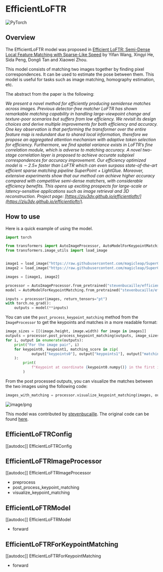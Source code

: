 <!--Copyright 2025 The HuggingFace Team. All rights reserved.

Licensed under the MIT License; you may not use this file except in compliance with
the License.

Unless required by applicable law or agreed to in writing, software distributed under the License is distributed on
an "AS IS" BASIS, WITHOUT WARRANTIES OR CONDITIONS OF ANY KIND, either express or implied. See the License for the
specific language governing permissions and limitations under the License.

⚠️ Note that this file is in Markdown but contain specific syntax for our doc-builder (similar to MDX) that may not be
rendered properly in your Markdown viewer.


-->

# EfficientLoFTR

<div class="flex flex-wrap space-x-1">
<img alt="PyTorch" src="https://img.shields.io/badge/PyTorch-DE3412?style=flat&logo=pytorch&logoColor=white">
</div>

## Overview

The EfficientLoFTR model was proposed in [Efficient LoFTR: Semi-Dense Local Feature Matching with Sparse-Like Speed](https://arxiv.org/abs/2403.04765) by Yifan Wang, Xingyi He, Sida Peng, Dongli Tan and Xiaowei Zhou.

This model consists of matching two images together by finding pixel correspondences. It can be used to estimate the pose between them. 
This model is useful for tasks such as image matching, homography estimation, etc.

The abstract from the paper is the following:

*We present a novel method for efficiently producing semidense matches across images. Previous detector-free matcher 
LoFTR has shown remarkable matching capability in handling large-viewpoint change and texture-poor scenarios but suffers
from low efficiency. We revisit its design choices and derive multiple improvements for both efficiency and accuracy. 
One key observation is that performing the transformer over the entire feature map is redundant due to shared local 
information, therefore we propose an aggregated attention mechanism with adaptive token selection for efficiency. 
Furthermore, we find spatial variance exists in LoFTR’s fine correlation module, which is adverse to matching accuracy. 
A novel two-stage correlation layer is proposed to achieve accurate subpixel correspondences for accuracy improvement. 
Our efficiency optimized model is ∼ 2.5× faster than LoFTR which can even surpass state-of-the-art efficient sparse 
matching pipeline SuperPoint + LightGlue. Moreover, extensive experiments show that our method can achieve higher 
accuracy compared with competitive semi-dense matchers, with considerable efficiency benefits. This opens up exciting 
prospects for large-scale or latency-sensitive applications such as image retrieval and 3D reconstruction. 
Project page: [https://zju3dv.github.io/efficientloftr/](https://zju3dv.github.io/efficientloftr/).*

## How to use

Here is a quick example of using the model. 
```python
import torch

from transformers import AutoImageProcessor, AutoModelForKeypointMatching
from transformers.image_utils import load_image


image1 = load_image("https://raw.githubusercontent.com/magicleap/SuperGluePretrainedNetwork/refs/heads/master/assets/phototourism_sample_images/united_states_capitol_98169888_3347710852.jpg")
image2 = load_image("https://raw.githubusercontent.com/magicleap/SuperGluePretrainedNetwork/refs/heads/master/assets/phototourism_sample_images/united_states_capitol_26757027_6717084061.jpg")

images = [image1, image2]

processor = AutoImageProcessor.from_pretrained("stevenbucaille/efficientloftr")
model = AutoModelForKeypointMatching.from_pretrained("stevenbucaille/efficientloftr")

inputs = processor(images, return_tensors="pt")
with torch.no_grad():
    outputs = model(**inputs)
```

You can use the `post_process_keypoint_matching` method from the `ImageProcessor` to get the keypoints and matches in a more readable format:

```python
image_sizes = [[(image.height, image.width) for image in images]]
outputs = processor.post_process_keypoint_matching(outputs, image_sizes, threshold=0.2)
for i, output in enumerate(outputs):
    print("For the image pair", i)
    for keypoint0, keypoint1, matching_score in zip(
            output["keypoints0"], output["keypoints1"], output["matching_scores"]
    ):
        print(
            f"Keypoint at coordinate {keypoint0.numpy()} in the first image matches with keypoint at coordinate {keypoint1.numpy()} in the second image with a score of {matching_score}."
        )
```

From the post processed outputs, you can visualize the matches between the two images using the following code:
```python
images_with_matching = processor.visualize_keypoint_matching(images, outputs)
```

![image/png](https://cdn-uploads.huggingface.co/production/uploads/632885ba1558dac67c440aa8/2nJZQlFToCYp_iLurvcZ4.png)

This model was contributed by [stevenbucaille](https://huggingface.co/stevenbucaille).
The original code can be found [here](https://github.com/zju3dv/EfficientLoFTR).

## EfficientLoFTRConfig

[[autodoc]] EfficientLoFTRConfig

## EfficientLoFTRImageProcessor

[[autodoc]] EfficientLoFTRImageProcessor

- preprocess
- post_process_keypoint_matching
- visualize_keypoint_matching

## EfficientLoFTRModel

[[autodoc]] EfficientLoFTRModel

- forward

## EfficientLoFTRForKeypointMatching

[[autodoc]] EfficientLoFTRForKeypointMatching

- forward